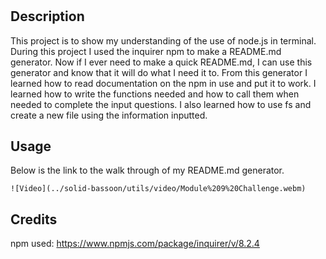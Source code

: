 # <Solid Bassoon>

## Description

This project is to show my understanding of the use of node.js in terminal. During this project I used the inquirer npm to make a README.md generator. Now if I ever need to make a quick README.md, I can use this generator and know that it will do what I need it to. From this generator I learned how to read documentation on the npm in use and put it to work. I learned how to write the functions needed and how to call them when needed to complete the input questions. I also learned how to use fs and create a new file using the information inputted.   


## Usage

Below is the link to the walk through of my README.md generator.

    
    ![Video](../solid-bassoon/utils/video/Module%209%20Challenge.webm)
    

## Credits

npm used: https://www.npmjs.com/package/inquirer/v/8.2.4

